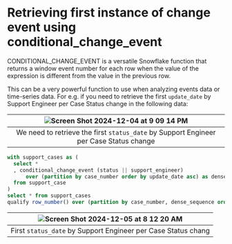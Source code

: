 # Retrieving first instance of change event using conditional_change_event

CONDITIONAL_CHANGE_EVENT is a versatile Snowflake function that returns a window event number for each row when the value of the expression is different from the value in the previous row.

This can be a very powerful function to use when analyzing events data or time-series data. For e.g. if you need to retrieve the first `update_date` by Support Engineer per Case Status change in the following data:

|![Screen Shot 2024-12-04 at 9 09 14 PM](https://github.com/user-attachments/assets/bef4184b-5bbf-4a32-b95c-51666a2e4b09)|
|:--:|
|We need to retrieve the first `status_date` by Support Engineer per Case Status change|

```sql
with support_cases as (
  select *
  , conditional_change_event (status || support_engineer)
      over (partition by case_number order by update_date asc) as dense_sequence
  from support_case
)
select * from support_cases
qualify row_number() over (partition by case_number, dense_sequence order by update_date)  = 1;
```

|![Screen Shot 2024-12-05 at 8 12 20 AM](https://github.com/user-attachments/assets/fc8661f4-4bea-4a15-8bea-5cdcc65a67ea)|
|:--:|
|First `status_date` by Support Engineer per Case Status chang|

